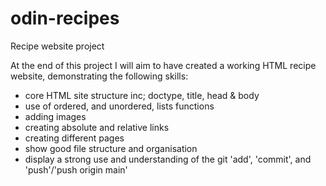 # odin-recipes
Recipe website project
<p>At the end of this project I will aim to have created a working HTML recipe website, demonstrating the following skills:</p>
<ul>
    <li>core HTML site structure inc; doctype, title, head & body</li>
    <li>use of ordered, and unordered, lists functions</li>
    <li>adding images</li>
    <li>creating absolute and relative links</li>
    <li>creating different pages</li>
    <li>show good file structure and organisation</li>
    <li>display a strong use and understanding of the git 'add', 'commit', and 'push'/'push origin main'</li>
</ul>